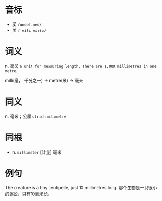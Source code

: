 # 音标

- 英 `/undefined/`
- 美 `/'mili,mi:tə/`

# 词义

n. 毫米
`a unit for measuring length. There are 1,000 millimetres in one metre.`



milli(毫， 千分之一) ＋ metre(米) → 毫米

# 同义

n. 毫米；公厘
`strich` `milimetre`

# 同根

- n. `millimeter` [计量] 毫米

# 例句

The creature is a tiny centipede, just 10 millimetres long.
那个生物是一只很小的蜈蚣，只有10毫米长。


